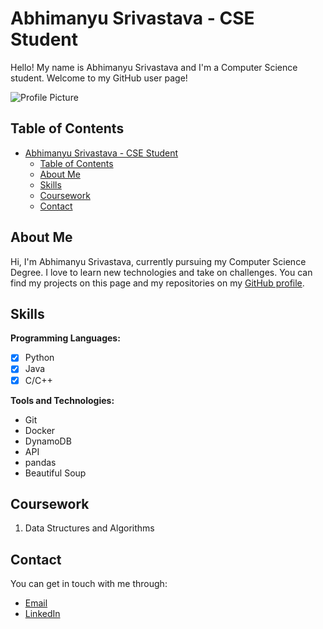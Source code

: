 
# Abhimanyu Srivastava - CSE Student

Hello! My name is Abhimanyu Srivastava and I'm a Computer Science student. Welcome to my GitHub user page!

![Profile Picture](./profile_picture.jpg)

## Table of Contents

- [Abhimanyu Srivastava - CSE Student](#abhimanyu-srivastava---cse-student)
  - [Table of Contents](#table-of-contents)
  - [About Me](#about-me)
  - [Skills](#skills)
  - [Coursework](#coursework)
  - [Contact](#contact)

## About Me

Hi, I'm Abhimanyu Srivastava, currently pursuing my  Computer Science Degree. I love to learn new technologies and take on challenges. You can find my projects on this page and my repositories on my [GitHub profile](https://github.com/a6srivastava).

## Skills

**Programming Languages:**

- [x] Python
- [x] Java
- [x] C/C++

**Tools and Technologies:**

- Git
- Docker
- DynamoDB
- API
- pandas
- Beautiful Soup


## Coursework

1. Data Structures and Algorithms

## Contact

You can get in touch with me through:

- [Email](a6srivastava@ucsd.edu)
- [LinkedIn](https://www.linkedin.com/in/abhimanyu-srivastava-879737194/)
